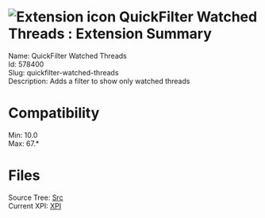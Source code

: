 # ![Extension icon](https://addons.thunderbird.net/static/img/addon-icons/default-64.png) QuickFilter Watched Threads : Extension Summary

Name: QuickFilter Watched Threads  
Id: 578400  
Slug: quickfilter-watched-threads  
Description: Adds a filter to show only watched threads
  

# Compatibility
Min: 10.0  
Max: 67.*  

# Files

Source Tree: [Src](C:/Dev/Thunderbird/ThunderKdB/xall/x60/578400-quickfilter-watched-threads/src)  
Current XPI: [XPI](C:/Dev/Thunderbird/ThunderKdB/xall/x60/578400-quickfilter-watched-threads/xpi)  



